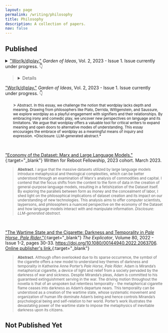 ```yaml
---
layout: page
permalink: /writing/philosophy
title: Philosophy
description: A collection of papers.
nav: false
---
```


## Published

<details>
  <summary>
    <a href="files/workdplay.pdf" target="_blank">"Wor(k/d)play."</a> <em>Garden of Ideas</em>, Vol. 2, 2023 - Issue 1. Issue currently under progress.
    <span class="icon">👇</span>
  </summary>
  <p style="margin-left: 25px;">
    <small><bold>Abstract.</bold> In this essay, we challenge the notion that wordplay lacks depth and meaning. Drawing from philosophers like Plato, Derrida, Wittgenstein, and Saussure, we explore wordplay as a playful engagement with signifiers and their relationships. By embracing irony and comedic play, we uncover new perspectives on language and its limitations. We argue that wordplay offers a valuable tool for critical writers to expand meaning and open doors to alternative modes of understanding. This essay encourages the embrace of wordplay as a meaningful means of inquiry and expression. *Disclosure: LLM-generated abstract.*</small>
  </p>
</details>

> <details>
  <summary>
    <a href="files/workdplay.pdf" target="_blank">"Wor(k/d)play."</a> <em>Garden of Ideas</em>, Vol. 2, 2023 - Issue 1. Issue currently under progress.
    <span class="icon">👇</span>
  </summary>
  <p style="margin-left: 25px;">
    > <small><bold>Abstract.</bold> In this essay, we challenge the notion that wordplay lacks depth and meaning. Drawing from philosophers like Plato, Derrida, Wittgenstein, and Saussure, we explore wordplay as a playful engagement with signifiers and their relationships. By embracing irony and comedic play, we uncover new perspectives on language and its limitations. We argue that wordplay offers a valuable tool for critical writers to expand meaning and open doors to alternative modes of understanding. This essay encourages the embrace of wordplay as a meaningful means of inquiry and expression. *Disclosure: LLM-generated abstract.*</small>
  </p>
</details>

<br>

["Economy of the Dataset: Marx and Large Language Models."](files/economy-of-the-dataset.pdf){:target="_blank"} Written for Reboot Fellowship, 2023 cohort. March 2023.

> <small>**Abstract.** I argue that the massive datasets utilized by large language models introduce metaphysical and theological complexities, which can be better understood through an examination of Marx's analysis of commodities and capital. I contend that the focus shifts from the content to the form of data in the creation of general-purpose language models, resulting in a fetishization of the Dataset itself. By exploring the parallels between form as money and the concealment of labor, I shed light on the philosophical implications of dataset creation and its impact on our understanding of new technologies. This analysis aims to offer computer scientists, laypersons, and philosophers a nuanced perspective on the economy of the Dataset and how language models interact with and manipulate information. *Disclosure: LLM-generated abstract.*</small>

<br>

["The Wartime State and the Cigarette: Darkness and Temporality in *Pale Horse, Pale Rider*."](files/00144940.2022.pdf){:target="_blank"} *The Explicator*, Volume 80, 2022 - Issue 1-2, pages 30-33. https://doi.org/10.1080/00144940.2022.2063706. [Online publisher's link.](https://www.tandfonline.com/doi/full/10.1080/00144940.2022.2063706){:target="_blank"}

> <small>**Abstract.** Although often overlooked due to its sparse occurrence, the symbol of the cigarette offers a new model to understand key themes of darkness and temporality in Katherine Anne Porter’s *Pale Horse, Pale Rider*. Adam is Miranda’s metaphorical cigarette, a device of light and relief from a society pervaded by the darkness of war and sickness. Despite Miranda’s pleas, Adam is committed to his guaranteed extinguishment serving in the war. The driving motion throughout the novella is that of an unspoken but relentless temporality - the metaphorical cigarette flame ceases into darkness as Adam’s departure nears. This temporality can be understood as a creation of the wartime state, whose systematic movement and organization of human life dominate Adam’s being and hence controls Miranda’s psychological being and self-relation to her world. Porter’s work illustrates the devastating power of the wartime state to impose the metaphysics of inevitable darkness upon its citizens.</small>

## Not Published Yet